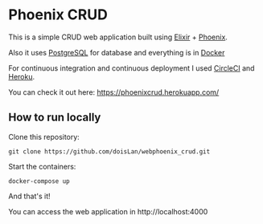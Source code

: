 # Phoenix CRUD
This is a simple CRUD web application built using [Elixir](http://elixir-lang.github.io/) + [Phoenix](http://phoenixframework.org/).

Also it uses [PostgreSQL](https://www.postgresql.org/) for database and everything is in [Docker](https://www.docker.com/)

For continuous integration and continuous deployment I used [CircleCI](https://circleci.com/) and [Heroku](https://dashboard.heroku.com/).


You can check it out here: https://phoenixcrud.herokuapp.com/

## How to run locally

Clone this repository: 

`git clone https://github.com/doisLan/webphoenix_crud.git`

Start the containers: 

`docker-compose up`

And that's it! 

You can access the web application in http://localhost:4000
